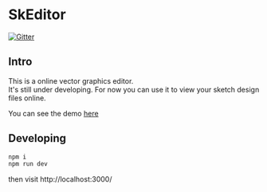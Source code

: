 # SkEditor

[![Gitter](https://badges.gitter.im/skeditor/community.svg)](https://gitter.im/skeditor/community?utm_source=badge&utm_medium=badge&utm_campaign=pr-badge)

## Intro

This is a online vector graphics editor.  
It's still under developing.
For now you can use it to view your sketch design files online.

You can see the demo <a href="https://skeditor.github.io/" target="_blank">here</a>

## Developing

```bash
npm i
npm run dev
```

then visit http://localhost:3000/
